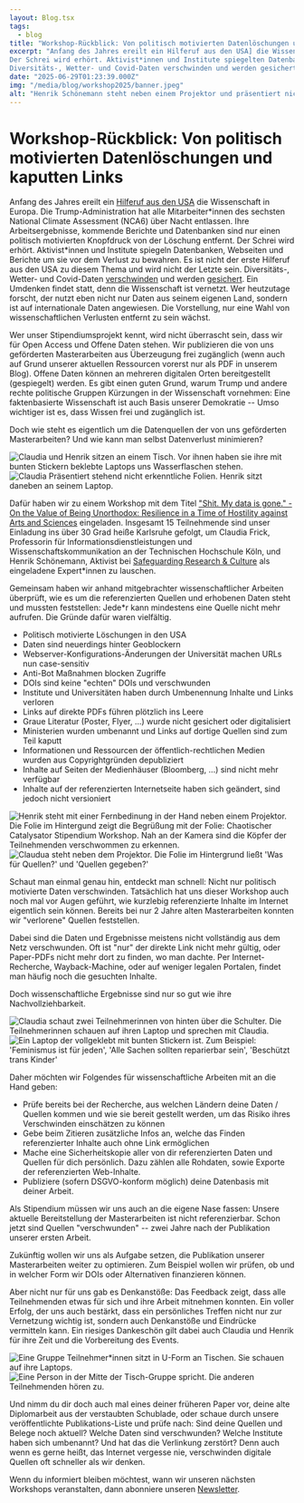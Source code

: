 ```yaml
---
layout: Blog.tsx
tags:
  - blog
title: "Workshop-Rückblick: Von politisch motivierten Datenlöschungen und kaputten Links"
excerpt: "Anfang des Jahres ereilt ein Hilferuf aus den USA] die Wissenschaft in Europa. Die Trump-Administration hat alle Mitarbeiter*innen des sechsten National Climate Assessment (NCA6) über Nacht entlassen. Ihre Arbeitsergebnisse, kommende Berichte und Datenbanken sind nur einen politisch motivierten Knopfdruck von der Löschung entfernt.
Der Schrei wird erhört. Aktivist*innen und Institute spiegelten Datenbanken, Webseiten und Berichte um sie vor dem Verlust zu bewahren. Es ist nicht der erste Hilferuf aus den USA zu diesem Thema und wird nicht der letzte sein.
Diversitäts-, Wetter- und Covid-Daten verschwinden und werden gesichert. Ein Umdenken findet statt, denn die Wissenschaft ist vernetzt. Wer heutzutage forscht, der nutzt eben nicht nur Daten aus seinem eigenen Land, sondern ist auf Internationale Daten angewiesen. Die Vorstellung nur einer Wahl entfernt von Wissenschaftlichen Verlusten zu stehen wächst."
date: "2025-06-29T01:23:39.000Z"
img: "/media/blog/workshop2025/banner.jpeg"
alt: "Henrik Schönemann steht neben einem Projektor und präsentiert nicht zu erkennende Folien. Daneben sitzen hinter Tischen mit aufgeklappten Laptops und Wasserflaschen, mehrere teilnehmende und schauen in seine Richtung."
---
```


# Workshop-Rückblick: Von politisch motivierten Datenlöschungen und kaputten Links

Anfang des Jahres ereilt ein [Hilferuf aus den USA](https://www.tagesspiegel.de/wissen/trump-regierung-blockiert-klimabericht-forschende-warnen-vor-verlust-zentraler-daten-13609657.html?icid=in-text-link_13645096) die Wissenschaft in Europa. Die Trump-Administration hat alle Mitarbeiter\*innen des sechsten National Climate Assessment (NCA6) über Nacht entlassen. Ihre Arbeitsergebnisse, kommende Berichte und Datenbanken sind nur einen politisch motivierten Knopfdruck von der Löschung entfernt.
Der Schrei wird erhört. Aktivist\*innen und Institute spiegeln Datenbanken, Webseiten und Berichte um sie vor dem Verlust zu bewahren. Es ist nicht der erste Hilferuf aus den USA zu diesem Thema und wird nicht der Letzte sein.
Diversitäts-, Wetter- und Covid-Daten [verschwinden](https://covid.gov/) und werden [gesichert](https://www.datarescueproject.org/welcome-back-covid-gov/). Ein Umdenken findet statt, denn die Wissenschaft ist vernetzt. Wer heutzutage forscht, der nutzt eben nicht nur Daten aus seinem eigenen Land, sondern ist auf internationale Daten angewiesen. Die Vorstellung, nur eine Wahl von wissenschaftlichen Verlusten entfernt zu sein wächst.

Wer unser Stipendiumsprojekt kennt, wird nicht überrascht sein, dass wir für Open Access und Offene Daten stehen.
Wir publizieren die von uns geförderten Masterarbeiten aus Überzeugung frei zugänglich (wenn auch auf Grund unserer aktuellen Ressourcen vorerst nur als PDF in unserem Blog).
Offene Daten können an mehreren digitalen Orten bereitgestellt (gespiegelt) werden. Es gibt einen guten Grund, warum Trump und andere rechte politische Gruppen Kürzungen in der Wissenschaft vornehmen: Eine faktenbasierte Wissenschaft ist auch Basis unserer Demokratie -- Umso wichtiger ist es, dass Wissen frei und zugänglich ist.

Doch wie steht es eigentlich um die Datenquellen der von uns geförderten Masterarbeiten?
Und wie kann man selbst Datenverlust minimieren?

<div class="container">
  <div class="row">
    <div class="col-md py-3">
      <img src="/media/blog/workshop2025/gpn2025_0020.jpg" class="img-fluid" alt="Claudia und Henrik sitzen an einem Tisch. Vor ihnen haben sie ihre mit bunten Stickern beklebte Laptops uns Wasserflaschen stehen.">
    </div>
    <div class="col-md py-3">
      <img src="/media/blog/workshop2025/gpn2025_0006.jpg" class="img-fluid" alt="Claudia Präsentiert stehend nicht erkenntliche Folien. Henrik sitzt daneben an seinem Laptop.">
    </div>
</div>

Dafür haben wir zu einem Workshop mit dem Titel ["Shit. My data is gone." - On the Value of Being Unorthodox: Resilience in a Time of Hostility against Arts and Sciences](/blog/2025/workshop/) eingeladen.
Insgesamt 15 Teilnehmende sind unser Einladung ins über 30 Grad heiße Karlsruhe gefolgt, um Claudia Frick, Professorin für Informationsdienstleistungen und Wissenschaftskommunikation an der Technischen Hochschule Köln, und Henrik Schönemann, Aktivist bei [Safeguarding Research & Culture](https://safeguar.de/) als eingeladene Expert*innen zu lauschen.

Gemeinsam haben wir anhand mitgebrachter wissenschaftlicher Arbeiten überprüft, wie es um die referenzierten Quellen und erhobenen Daten steht und mussten feststellen: Jede*r kann mindestens eine Quelle nicht mehr aufrufen.
Die Gründe dafür waren vielfältig.

* Politisch motivierte Löschungen in den USA
* Daten sind neuerdings hinter Geoblockern
* Webserver-Konfigurations-Änderungen der Universität machen URLs nun case-sensitiv
* Anti-Bot Maßnahmen blocken Zugriffe
* DOIs sind keine "echten" DOIs und verschwunden
* Institute und Universitäten haben durch Umbenennung Inhalte und Links verloren
* Links auf direkte PDFs führen plötzlich ins Leere
* Graue Literatur (Poster, Flyer, ...) wurde nicht gesichert oder digitalisiert
* Ministerien wurden umbenannt und Links auf dortige Quellen sind zum Teil kaputt
* Informationen und Ressourcen der öffentlich-rechtlichen Medien wurden aus Copyrightgründen depubliziert
* Inhalte auf Seiten der Medienhäuser (Bloomberg, ...) sind nicht mehr verfügbar
* Inhalte auf der referenzierten Internetseite haben sich geändert, sind jedoch nicht versioniert

<div class="container">
  <div class="row">
    <div class="col-md py-3">
      <img src="/media/blog/workshop2025/gpn2025_0001.jpg" class="img-fluid" alt="Henrik steht mit einer Fernbedinung in der Hand neben einem Projektor. Die Folie im Hintergund zeigt die Begrüßung mit der Folie: Chaotischer Catalysator Stipendium Workshop. Nah an der Kamera sind die Köpfer der Teilnehmenden verschwommen zu erkennen.">
    </div>
    <div class="col-md py-3">
      <img src="/media/blog/workshop2025/gpn2025_0018.jpg" class="img-fluid" alt="Claudua steht neben dem Projektor. Die Folie im Hintergrund ließt 'Was für Quellen?' und 'Quellen gegeben?'">
    </div>
</div>

Schaut man einmal genau hin, entdeckt man schnell: Nicht nur politisch motivierte Daten verschwinden.
Tatsächlich hat uns dieser Workshop auch noch mal vor Augen geführt, wie kurzlebig referenzierte Inhalte im Internet eigentlich sein können.
Bereits bei nur 2 Jahre alten Masterarbeiten konnten wir "verlorene" Quellen feststellen.

Dabei sind die Daten und Ergebnisse meistens nicht vollständig aus dem Netz verschwunden.
Oft ist "nur" der direkte Link nicht mehr gültig, oder Paper-PDFs nicht mehr dort zu finden, wo man dachte. Per Internet-Recherche, Wayback-Machine, oder auf weniger legalen Portalen, findet man häufig noch die gesuchten Inhalte.

Doch wissenschaftliche Ergebnisse sind nur so gut wie ihre Nachvollziehbarkeit.

<div class="container">
  <div class="row">
    <div class="col-md py-3">
      <img src="/media/blog/workshop2025/gpn2025_0010.jpg" class="img-fluid" alt="Claudia schaut zwei Teilnehmerinnen von hinten über die Schulter. Die Teilnehmerinnen schauen auf ihren Laptop und sprechen mit Claudia.">
    </div>
    <div class="col-md py-3">
      <img src="/media/blog/workshop2025/gpn2025_0014.jpg" class="img-fluid" alt="Ein Laptop der vollgeklebt mit bunten Stickern ist. Zum Beispiel: 'Feminismus ist für jeden', 'Alle Sachen sollten reparierbar sein', 'Beschützt trans Kinder'">
    </div>
</div>

Daher möchten wir Folgendes für wissenschaftliche Arbeiten mit an die Hand geben:
* Prüfe bereits bei der Recherche, aus welchen Ländern deine Daten / Quellen kommen und wie sie bereit gestellt werden, um das Risiko ihres Verschwinden einschätzen zu können
* Gebe beim Zitieren zusätzliche Infos an, welche das Finden referenzierter Inhalte auch ohne Link ermöglichen
* Mache eine Sicherheitskopie aller von dir referenzierten Daten und Quellen für dich persönlich. Dazu zählen alle Rohdaten, sowie Exporte der referenzierten Web-Inhalte.
* Publiziere (sofern DSGVO-konform möglich) deine Datenbasis mit deiner Arbeit.

Als Stipendium müssen wir uns auch an die eigene Nase fassen:
Unsere aktuelle Bereitstellung der Masterarbeiten ist nicht referenzierbar. Schon jetzt sind Quellen "verschwunden" -- zwei Jahre nach der Publikation unserer ersten Arbeit.

Zukünftig wollen wir uns als Aufgabe setzen, die Publikation unserer Masterarbeiten weiter zu optimieren. Zum Beispiel wollen wir prüfen, ob und in welcher Form wir DOIs oder Alternativen finanzieren können.

Aber nicht nur für uns gab es Denkanstöße: Das Feedback zeigt, dass alle Teilnehmenden etwas für sich und ihre Arbeit mitnehmen konnten.
Ein voller Erfolg, der uns auch bestärkt, dass ein persönliches Treffen nicht nur zur Vernetzung wichtig ist, sondern auch Denkanstöße und Eindrücke vermitteln kann.
Ein riesiges Dankeschön gilt dabei auch Claudia und Henrik für ihre Zeit und die Vorbereitung des Events.

<div class="container">
  <div class="row">
    <div class="col-md py-3">
      <img src="/media/blog/workshop2025/gpn2025_0019.jpg" class="img-fluid" alt="Eine Gruppe Teilnehmer*innen sitzt in U-Form an Tischen. Sie schauen auf ihre Laptops.">
    </div>
    <div class="col-md py-3">
      <img src="/media/blog/workshop2025/gpn2025_0022.jpg" class="img-fluid" alt="Eine Person in der Mitte der Tisch-Gruppe spricht. Die anderen Teilnehmenden hören zu.">
    </div>
</div>

Und nimm du dir doch auch mal eines deiner früheren Paper vor, deine alte Diplomarbeit aus der verstaubten Schublade, oder schaue durch unsere veröffentlichte Publikations-Liste und prüfe nach: Sind deine Quellen und Belege noch aktuell? Welche Daten sind verschwunden? Welche Institute haben sich umbenannt? Und hat das die Verlinkung zerstört?
Denn auch wenn es gerne heißt, das Internet vergesse nie, verschwinden digitale Quellen oft schneller als wir denken.

Wenn du informiert bleiben möchtest, wann wir unseren nächsten Workshops veranstalten, dann abonniere unseren [Newsletter](https://chaos-stipendien.de/#newsletter).
